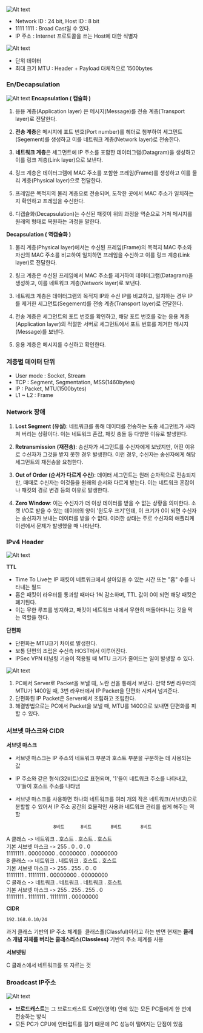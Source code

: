 ![Alt text](/img/network_img/ipv4.png)
- Network ID : 24 bit, Host ID : 8 bit
- 1111 1111 : Broad Cast일 수 있다.
- IP 주소 : Internet 프로토콜을 쓰는 Host에 대한 식별자

![Alt text](/img/network_img/packet.png)
- 단위 데이터
- 최대 크기 MTU : Header + Payload 대체적으로 1500bytes

### En/Decapsulation

![Alt text](/img/network_img/capsulation.png)
**Encapsulation ( 캡슐화 )**

1. 응용 계층(Application layer) 은 메시지(Message)를 전송 계층(Transport layer)로 전달한다.

2. **전송 계층**은 메시지에 포트 번호(Port number)를 헤더로 첨부하여 세그먼트(Segement)를 생성하고 이를 네트워크 계층(Network layer)로 전송한다.

3. **네트워크 계층**은 세그먼트에 IP 주소를 포함한 데이터그램(Datagram)을 생성하고 이를 링크 계층(Link layer)으로 보낸다.

4. 링크 계층은 데이터그램에 MAC 주소를 포함한 프레임(Frame)를 생성하고 이를 물리 계층(Physical layer)으로 전달한다.

5. 프레임은 목적지의 물리 계층으로 전송되며, 도착한 곳에서 MAC 주소가 일치하는지 확인하고 프레임을 수신한다.

6. 디캡슐화(Decapsulation)는 수신된 패킷이 위의 과정을 역순으로 거쳐 메시지를 원래의 형태로 복원하는 과정을 말한다.

**Decapsulation ( 역캡슐화 )**

1. 물리 계층(Physical layer)에서는 수신된 프레임(Frame)의 목적지 MAC 주소와 자신의 MAC 주소를 비교하여 일치하면 프레임을 수신하고 이를 링크 계층(Link layer)로 전달한다.

2. 링크 계층은 수신된 프레임에서 MAC 주소를 제거하여 데이터그램(Datagram)을 생성하고, 이를 네트워크 계층(Network layer)로 보낸다.

3. 네트워크 계층은 데이터그램의 목적지 IP와 수신 IP를 비교하고, 일치하는 경우 IP를 제거한 세그먼트(Segement)를 전송 계층(Transport layer)로 전달한다.

4. 전송 계층은 세그먼트의 포트 번호를 확인하고, 해당 포트 번호를 갖는 응용 계층(Application layer)의 적절한 서버로 세그먼트에서 포트 번호를 제거한 메시지(Message)를 보낸다.

5. 응용 계층은 메시지를 수신하고 확인한다.

### 계층별 데이터 단위
- User mode : Socket, Stream
- TCP : Segment, Segmentation, MSS(1460bytes)
- IP : Packet, MTU(1500bytes)
- L1 ~ L2 : Frame

### Network 장애
1. **Lost Segment (유실)**: 네트워크를 통해 데이터를 전송하는 도중 세그먼트가 사라져 버리는 상황이다. 이는 네트워크 혼잡, 패킷 충돌 등 다양한 이유로 발생한다.

2. **Retransmission (재전송)**: 송신자가 세그먼트를 수신자에게 보냈지만, 어떤 이유로 수신자가 그것을 받지 못한 경우 발생한다. 이런 경우, 수신자는 송신자에게 해당 세그먼트의 재전송을 요청한다.

3. **Out of Order (순서가 다르게 수신)**: 데이터 세그먼트는 원래 순차적으로 전송되지만, 때때로 수신자는 이것들을 원래의 순서와 다르게 받는다. 이는 네트워크 혼잡이나 패킷의 경로 변경 등의 이유로 발생한다.

4. **Zero Window**: 이는 수신자가 더 이상 데이터를 받을 수 없는 상황을 의미한다. 소켓 I/O로 받을 수 있는 데이터의 양이 '윈도우 크기'인데, 이 크기가 0이 되면 수신자는 송신자가 보내는 데이터를 받을 수 없다. 이러한 상태는 주로 수신자의 애플리케이션에서 문제가 발생했을 때 나타난다.

### IPv4 Header

![Alt text](/img/network_img/IP_Header.png)

**TTL**
- Time To Live는 IP 패킷이 네트워크에서 살아있을 수 있는 시간 또는 "홉" 수를 나타내는 필드
- 홉은 패킷이 라우터를 통과할 때마다 1씩 감소하며, TTL 값이 0이 되면 해당 패킷은 폐기된다. 
- 이는 무한 루프를 방지하고, 패킷이 네트워크 내에서 무한히 떠돌아다니는 것을 막는 역할을 한다.

**단편화**
- 단편화는 MTU크기 차이로 발생한다.
- 보통 단편의 조립은 수신측 HOST에서 이루어진다.
- IPSec VPN 터널링 기술이 적용될 때 MTU 크기가 줄어드는 일이 발생할 수 있다.

![Alt text](/img/network_img/segmentation.png)
1. PC에서 Server로 Packet을 보낼 때, 노란 선을 통해서 보낸다. 만약 5번 라우터의 MTU가 1400일 때, 3번 라우터에서 IP Packet을 단편화 시켜서 넘겨준다.
2. 단편화된 IP Packet은 Server에서 조립하고 조립한다.
3. 해결방법으로는 PC에서 Packet을 보낼 때, MTU를 1400으로 보내면 단편화를 피할 수 있다.

### 서브넷 마스크와 CIDR

**서브넷 마스크**
- 서브넷 마스크는 IP 주소의 네트워크 부분과 호스트 부분을 구분하는 데 사용되는 값
- IP 주소와 같은 형식(32비트)으로 표현되며, '1'들이 네트워크 주소를 나타내고, '0'들이 호스트 주소를 나타냄 
- 서브넷 마스크를 사용하면 하나의 네트워크를 여러 개의 작은 네트워크(서브넷)으로 분할할 수 있어서 IP 주소 공간의 효율적인 사용과 네트워크 관리를 쉽게 해주는 역할

                    8비트      8비트       8비트       8비트  
A 클래스    ->               네트워크  .    호스트  .    호스트   .   호스트  
기본 서브넷 마스크 ->         255   .           0    .            0    .           0  
                                           11111111 . 00000000 . 00000000 . 00000000                                  
B 클래스    ->               네트워크  .  네트워크  .   호스트   .   호스트  
기본 서브넷 마스크 ->        255   .          255   .           0    .           0  
                                           11111111 . 11111111 . 00000000 . 00000000    
C 클래스    ->               네트워크  .  네트워크  .   네트워크  .  호스트  
기본 서브넷 마스크 ->         255   .          255   .          255   .        0  
                                           11111111 . 11111111 . 11111111 . 00000000

**CIDR**

	192.168.0.10/24

과거 클래스 기반의 IP 주소 체계를  클래스풀(Classful)이라고 하는 반면 현재는 **클래스 개념 자체를 버리는 클래스리스(Classless)** 기반의 주소 체계를 사용

**서브넷팅**

C 클래스에서 네트워크를 또 자르는 것

### Broadcast IP주소

![Alt text](/img/network_img/broadcast.png)

- **브로드캐스트**는 그 브로드캐스트 도메인(영역) 안에 있는 모든 PC들에게 한 번에 전송하는 방식  
- 모든 PC가 CPU에 인터럽트를 걸기 떄문에 PC 성능이 떨어지는 단점이 있음